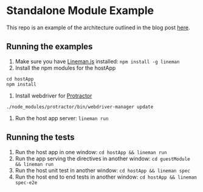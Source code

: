 # Standalone Module Example

This repo is an example of the architecture outlined in the blog
post [here]().

## Running the examples
1. Make sure you have [Lineman.js]() installed: `npm install -g lineman`
1. Install the npm modules for the hostApp
```
cd hostApp
npm install
```
1. Install webdriver for [Protractor]()
```
./node_modules/protractor/bin/webdriver-manager update
```
1. Run the host app server: `lineman run`

## Running the tests
1. Run the host app in one window: `cd hostApp && lineman run`
1. Run the app serving the directives in another window: `cd guestModule && lineman run`
1. Run the host unit test in another window: `cd hostApp && lineman spec`
1. Run the host end to end tests in another window: `cd hostApp && lineman spec-e2e`
